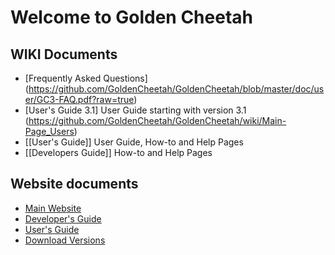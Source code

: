 # Welcome to Golden Cheetah

## WIKI Documents
* [Frequently Asked Questions] (https://github.com/GoldenCheetah/GoldenCheetah/blob/master/doc/user/GC3-FAQ.pdf?raw=true)
* [User's Guide 3.1] User Guide starting with version 3.1 (https://github.com/GoldenCheetah/GoldenCheetah/wiki/Main-Page_Users)
* [[User's Guide]] User Guide, How-to and Help Pages
* [[Developers Guide]] How-to and Help Pages

## Website documents
* [Main Website](http://www.goldencheetah.org/)
* [Developer's Guide](http://www.goldencheetah.org/developers-guide.html)
* [User's Guide](http://www.goldencheetah.org/users-guide.html)
* [Download Versions](http://www.goldencheetah.org/download.html)
